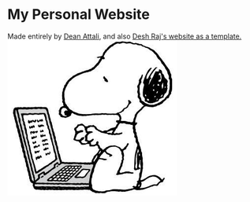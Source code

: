 # My Personal Website
Made entirely by [Dean Attali](https://github.com/daattali), and also [Desh Raj's website as a template.](https://desh2608.github.io/)
![Alt text](assets/img/snoopy_coding.jpg)
